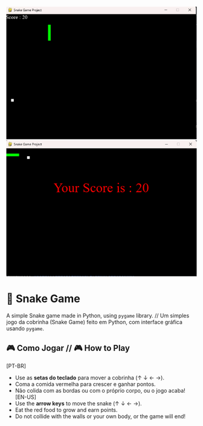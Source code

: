 ![Snake Game](snakegame1.png)
![Snake Game](snakegame2.png)


# 🐍 Snake Game
A simple Snake game made in Python, using `pygame` library. // Um simples jogo da cobrinha (Snake Game) feito em Python, com interface gráfica usando `pygame`.

## 🎮 Como Jogar // 🎮 How to Play
[PT-BR]
- Use as **setas do teclado** para mover a cobrinha (↑ ↓ ← →). 
- Coma a comida vermelha para crescer e ganhar pontos.
- Não colida com as bordas ou com o próprio corpo, ou o jogo acaba! <br>
[EN-US]
- Use the **arrow keys** to move the snake (↑ ↓ ← →).  
- Eat the red food to grow and earn points.  
- Do not collide with the walls or your own body, or the game will end!
